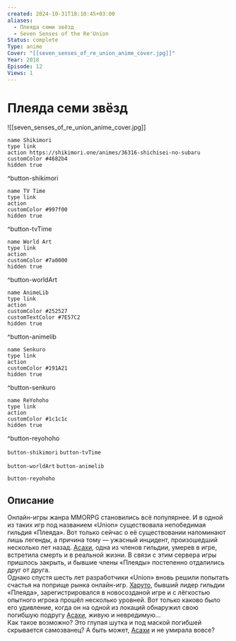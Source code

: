 ```yaml
---
created: 2024-10-31T18:10:45+03:00
aliases:
  - Плеяда семи звёзд
  - Seven Senses of the Re'Union
Status: complete
Type: anime
Cover: "[[seven_senses_of_re_union_anime_cover.jpg]]"
Year: 2018
Episode: 12
Views: 1
---
```


# Плеяда семи звёзд

![[seven_senses_of_re_union_anime_cover.jpg]]

```button
name Shikimori
type link
action https://shikimori.one/animes/36316-shichisei-no-subaru
customColor #4682b4
hidden true
```
^button-shikimori

```button
name TV Time
type link
action 
customColor #997f00
hidden true
```
^button-tvTime

```button
name World Art
type link
action 
customColor #7a0000
hidden true
```
^button-worldArt

```button
name AnimeLib
type link
action 
customColor #252527
customTextColor #7E57C2
hidden true
```
^button-animelib

```button
name Senkuro
type link
action 
customColor #191A21
hidden true
```
^button-senkuro

```button
name ReYohoho
type link
action 
customColor #1c1c1c
hidden true
```
^button-reyohoho



`button-shikimori` `button-tvTime`

`button-worldArt` `button-animelib`

`button-reyohoho`

## Описание

Онлайн-игры жанра MMORPG становились всё популярнее. И в одной из таких игр под названием «Union» существовала непобедимая гильдия «Плеяда». Вот только сейчас о её существовании напоминают лишь легенды, а причина тому — ужасный инцидент, произошедший несколько лет назад. [Асахи](https://shikimori.one/characters/162709-asahi-kuga), одна из членов гильдии, умерев в игре, встретила смерть и в реальной жизни. В связи с этим сервера игры пришлось закрыть, и бывшие члены «Плеяды» постепенно отдалились друг от друга.  
Однако спустя шесть лет разработчики «Union» вновь решили попытать счастья на поприще рынка онлайн-игр. [Харуто](https://shikimori.one/characters/162708-haruto-amou), бывший лидер гильдии «Плеяда», зарегистрировался в новосозданой игре и с лёгкостью опытного игрока прошёл несколько уровней. Вот только каково было его удивление, когда он на одной из локаций обнаружил свою погибшую подругу [Асахи](https://shikimori.one/characters/162709-asahi-kuga), живую и невредимую...  
Как такое возможно? Это глупая шутка и под маской погибшей скрывается самозванец? А быть может, [Асахи](https://shikimori.one/characters/162709-asahi-kuga) и не умирала вовсе?
